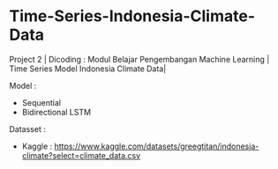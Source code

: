 # Time-Series-Indonesia-Climate-Data
Project 2 | Dicoding : Modul Belajar Pengembangan Machine Learning | Time Series Model Indonesia Climate Data|

Model :
- Sequential
- Bidirectional LSTM

Datasset :
- Kaggle : https://www.kaggle.com/datasets/greegtitan/indonesia-climate?select=climate_data.csv
